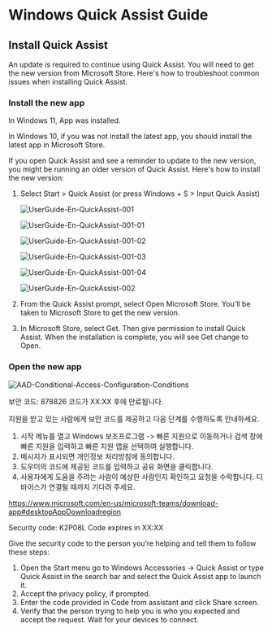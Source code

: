 
# Windows Quick Assist Guide

## Install Quick Assist

An update is required to continue using Quick Assist. You will need to get the new version from Microsoft Store. Here's how to troubleshoot common issues when installing Quick Assist.

### Install the new app

In Windows 11, App was installed.

In Windows 10, if you was not install the latest app, you should install the latest app in Microsoft Store.

If you open Quick Assist and see a reminder to update to the new version, you might be running an older version of Quick Assist. Here's how to install the new version:

1. Select Start > Quick Assist (or press Windows + S > Input Quick Assist)

    ![UserGuide-En-QuickAssist-001](https://github.com/kj-park/tech/blob/main/media/UserGuide-En-QuickAssist-001.png?raw=true)

    ![UserGuide-En-QuickAssist-001-01](https://github.com/kj-park/tech/blob/main/media/UserGuide-En-QuickAssist-001-01.png?raw=true)

    ![UserGuide-En-QuickAssist-001-02](https://github.com/kj-park/tech/blob/main/media/UserGuide-En-QuickAssist-001-02.png?raw=true)

    ![UserGuide-En-QuickAssist-001-03](https://github.com/kj-park/tech/blob/main/media/UserGuide-En-QuickAssist-001-03.png?raw=true)

    ![UserGuide-En-QuickAssist-001-04](https://github.com/kj-park/tech/blob/main/media/UserGuide-En-QuickAssist-001-04.png?raw=true)

    ![UserGuide-En-QuickAssist-002](https://github.com/kj-park/tech/blob/main/media/UserGuide-En-QuickAssist-002.png?raw=true)

1. From the Quick Assist prompt, select Open Microsoft Store. You'll be taken to Microsoft Store to get the new version.

1. In Microsoft Store, select Get. Then give permission to install Quick Assist. When the installation is complete, you will see Get change to Open.


### Open the new app




![AAD-Conditional-Access-Configuration-Conditions](https://github.com/kj-park/tech/blob/main/Microsoft365/media/AzureAD/AAD-Conditional-Access-Configuration-Conditions.png?raw=true)






보안 코드: 878826
코드가 XX:XX 후에 만료됩니다.

지원을 받고 있는 사람에게 보안 코드를 제공하고 다음 단계를 수행하도록 안내하세요.
1.	시작 메뉴를 열고 Windows 보조프로그램 -> 빠른 지원으로 이동하거나 검색 창에 빠른 지원을 입력하고 빠른 지원 앱을 선택하여 실행합니다.
2.	메시지가 표시되면 개인정보 처리방침에 동의합니다.
3.	도우미의 코드에 제공된 코드를 입력하고 공유 화면을 클릭합니다.
4.	사용자에게 도움을 주려는 사람이 예상한 사람인지 확인하고 요청을 수락합니다.
디바이스가 연결될 때까지 기다려 주세요.


https://www.microsoft.com/en-us/microsoft-teams/download-app#desktopAppDownloadregion


Security code: K2P08L
Code expires in XX:XX

Give the security code to the person you’re helping and tell them to follow these steps:
1.	Open the Start menu go to Windows Accessories -> Quick Assist or type Quick Assist in the search bar and select the Quick Assist app to launch it.
2.	Accept the privacy policy, if prompted.
3.	Enter the code provided in Code from assistant and click Share screen.
4.	Verify that the person trying to help you is who you expected and accept the request.
Wait for your devices to connect.





